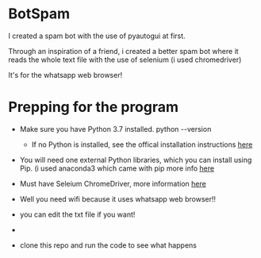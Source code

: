 # BotSpam

I created a spam bot with the use of pyautogui at first. 

Through an inspiration of a friend, i created a better spam bot where it reads the whole text file with the use of selenium (i used chromedriver) 

It's for the whatsapp web browser!



# Prepping for the program
* Make sure you have Python 3.7 installed.
python --version
   * If no Python is installed, see the offical installation instructions [here](https://www.python.org/downloads/)
* You will need one external Python libraries, which you can install using Pip. (i used anaconda3 which came with pip more info [here](https://docs.anaconda.com/anaconda/install/)
* Must have Seleium ChromeDriver, more information [here](https://chromedriver.chromium.org/downloads)
* Well you need wifi because it uses whatsapp web browser!!
* you can edit the txt file if you want!



*


* clone this repo and run the code to see what happens
   
   



